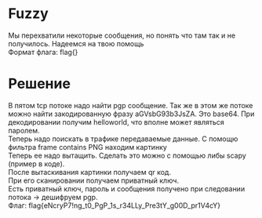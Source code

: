 # Fuzzy

Мы перехватили некоторые сообщения, но понять что там так и не получилось. Надеемся на твою помощь <br/>
Формат флага: flag{} <br/>

# Решение

В пятом tcp потоке надо найти pgp сообщение. Так же в этом же потоке можно найти закодированную фразу aGVsbG93b3JsZA. Это base64. При декодировании получим helloworld, что вполне может являться паролем. <br/>
Теперь надо поискать в трафике передаваемые данные. С помощю фильтра frame contains PNG находим картинку<br/>
Теперь ее надо вытащить. Сделать это можно с помощью либы scapy (пример в коде). <br/>
После вытаскивания картинки получаем qr код. <br/>
При его сканировании получаем приватный ключ.<br/>
Есть приватный ключ, пароль и сообщения получено при следовании потока -> дешифруем pgp.<br/>
Флаг: flag{eNcryP7!ng_t0_PgP_1s_r34LLy_Pre3tY_g00D_pr1V4cY}
